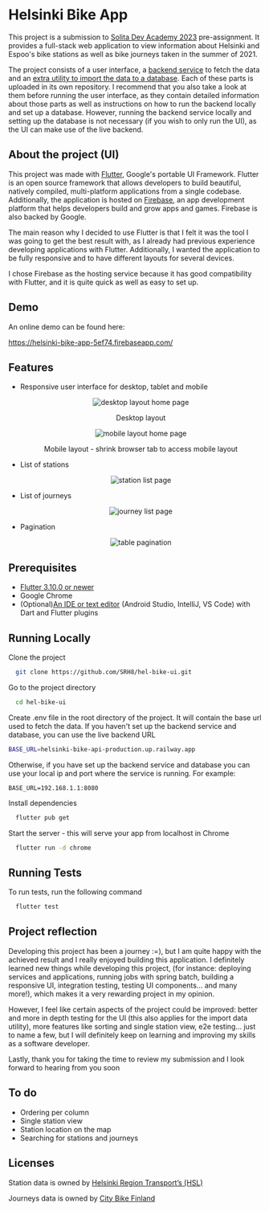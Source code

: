 
# Helsinki Bike App

This project is a submission to [Solita Dev Academy 2023](https://github.com/solita/dev-academy-2023-exercise) pre-assignment. It provides a full-stack web application to view information about Helsinki and Espoo's bike stations as well as bike journeys taken in the summer of 2021.

The project consists of a user interface, a [backend service](https://github.com/SRH8/hel-bike-api) to fetch the data and an [extra utility to import the data to a database](https://github.com/SRH8/hel-bike-data-import). Each of these parts is uploaded in its own repository. I recommend that you also take a look at them before running the user interface, as they contain detailed information about those parts as well as instructions on how to run the backend locally and set up a database. However, running the backend service locally and setting up the database is not necessary (if you wish to only run the UI), as the UI can make use of the live backend.









## About the project (UI)

This project was made with [Flutter](https://flutter.dev/), Google's portable UI Framework. Flutter is an open source framework that allows developers to build beautiful, natively compiled, multi-platform applications from a single codebase. Additionally, the application is hosted on [Firebase](https://firebase.google.com/), an app development platform that helps developers build and grow apps and games. Firebase is also backed by Google.

The main reason why I decided to use Flutter is that I felt it was the tool I was going to get the best result with, as I already had previous experience developing applications with Flutter. Additionally, I wanted the application to be fully responsive and to have different layouts for several devices.

I chose Firebase as the hosting service because it has good compatibility with Flutter, and it is quite quick as well as easy to set up.
## Demo

An online demo can be found here:

https://helsinki-bike-app-5ef74.firebaseapp.com/


## Features

- Responsive user interface for desktop, tablet and mobile
  <p align="center">
  <img src="./media/homepage_desktop.png" alt="desktop layout home page"/>
  </p>
  <p align="center">
  Desktop layout
  </p>
  <p align="center">
  <img src="./media/homepage_mobile.png" alt="mobile layout home page"/>
  </p>
  <p align="center">
  Mobile layout - shrink browser tab to access mobile layout
  </p>

- List of stations
  <p align="center">
  <img src="./media/stationpage.png" alt="station list page"/>
  </p>
- List of journeys
  <p align="center">
  <img src="./media/journeypage.png" alt="journey list page"/>
  </p>
- Pagination
  <p align="center">
  <img src="./media/pagination.png" alt="table pagination"/>
  </p>

## Prerequisites

- [Flutter 3.10.0 or newer](https://docs.flutter.dev/get-started/install) 
- Google Chrome
- (Optional)[An IDE or text editor](https://docs.flutter.dev/get-started/editor?tab=vscode) (Android Studio, IntelliJ, VS Code) with Dart and Flutter plugins
## Running Locally


Clone the project

```bash
  git clone https://github.com/SRH8/hel-bike-ui.git
```

Go to the project directory

```bash
  cd hel-bike-ui
```

Create .env file in the root directory of the project. It will contain the base url used to fetch the data. If you haven't set up the backend service and database, you can use the live backend URL

```bash
BASE_URL=helsinki-bike-api-production.up.railway.app
```

Otherwise, if you have set up the backend service and database you can use your local ip and port where the service is running. For example:
```
BASE_URL=192.168.1.1:8080
```

Install dependencies

```bash
  flutter pub get
```

Start the server - this will serve your app from localhost in Chrome

```bash
  flutter run -d chrome
```



## Running Tests

To run tests, run the following command

```bash
  flutter test
```


## Project reflection

Developing this project has been a journey :=), but I am quite happy with the achieved result and I really enjoyed building this application. I definitely learned new things while developing this project, (for instance: deploying services and applications, running jobs with spring batch, building a responsive UI, integration testing, testing UI components... and many more!), which makes it a very rewarding project in my opinion.

However, I feel like certain aspects of the project could be improved: better and more in depth testing for the UI (this also applies for the import data utility), more features like sorting and single station view, e2e testing... just to name a few, but I will definitely keep on learning and improving my skills as a software developer.

Lastly, thank you for taking the time to review my submission and I look forward to hearing from you soon


## To do
- Ordering per column
- Single station view
- Station location on the map
- Searching for stations and journeys
## Licenses

Station data is owned by [Helsinki Region Transport’s (HSL)](https://www.avoindata.fi/data/en_GB/dataset/hsl-n-kaupunkipyoraasemat/resource/a23eef3a-cc40-4608-8aa2-c730d17e8902?inner_span=True)

Journeys data is owned by [City Bike Finland](https://www.citybikefinland.fi/)
